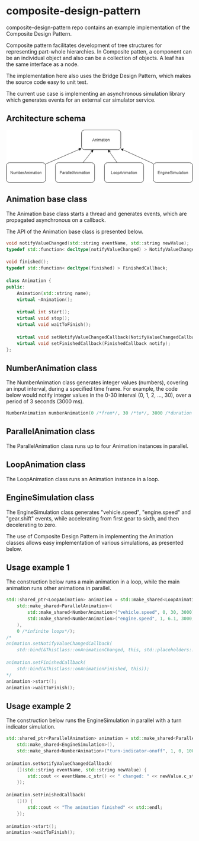 # composite-design-pattern

composite-design-pattern repo contains an example implementation of the Composite Design Pattern. 

Composite pattern facilitates development of tree structures for representing part-whole hierarchies. In Composite patten, a component can be an individual object and also can be a collection of objects. A leaf has the same interface as a node. 

The implementation here also uses the Bridge Design Pattern, which makes the source code easy to unit test. 

The current use case is implementing an asynchronous simulation library which generates events for an external car simulator service.


Architecture schema
-------------------

![Animation classes](animation-classes.png)


Animation base class
--------------------

The Animation base class starts a thread and generates events, which are propagated asynchronous on a callback.

The API of the Animation base class is presented below.

~~~cpp
void notifyValueChanged(std::string eventName, std::string newValue);
typedef std::function< decltype(notifyValueChanged) > NotifyValueChangedCallback;

void finished();
typedef std::function< decltype(finished) > FinishedCallback;

class Animation {
public:
	Animation(std::string name);
	virtual ~Animation();

	virtual int start();
	virtual void stop();
	virtual void waitToFinish();

	virtual void setNotifyValueChangedCallback(NotifyValueChangedCallback notify);
	virtual void setFinishedCallback(FinishedCallback notify);
};
~~~


NumberAnimation class
---------------------

The NumberAnimation class generates integer values (numbers), covering an input interval, during a specified time frame. 
For example, the code below would notify integer values in the 0-30 interval (0, 1, 2, ..., 30), over a period of 3 seconds (3000 ms).

~~~cpp
NumberAnimation numberAnimation(0 /*from*/, 30 /*to*/, 3000 /*duration in milliseconds*/);
~~~


ParallelAnimation class
-----------------------

The ParallelAnimation class runs up to four Animation instances in parallel.


LoopAnimation class
-------------------

The LoopAnimation class runs an Animation instance in a loop.


EngineSimulation class
----------------------

The EngineSimulation class generates "vehicle.speed", "engine.speed" and "gear.shift" events, while accelerating from first gear to sixth, and then decelerating to zero.

The use of Composite Design Pattern in implementing the Animation classes allows easy implementation of various simulations, as presented below.


Usage example 1
---------------

The construction below runs a main animation in a loop, while the main animation runs other animations in parallel. 

~~~cpp
std::shared_ptr<LoopAnimation> animation = std::make_shared<LoopAnimation>(
	std::make_shared<ParallelAnimation>(
		std::make_shared<NumberAnimation>("vehicle.speed", 0, 30, 3000), 
		std::make_shared<NumberAnimation>("engine.speed", 1, 6.1, 3000, 1)); 
	),
	0 /*infinite loops*/);
/*
animation.setNotifyValueChangedCallback(
	std::bind(&ThisClass::onAnimationChanged, this, std::placeholders::_1, std::placeholders::_2));

animation.setFinishedCallback(
	std::bind(&ThisClass::onAnimationFinished, this));
*/
animation->start();
animation->waitToFinish();
~~~


Usage example 2
---------------

The construction below runs the EngineSimulation in parallel with a turn indicator simulation.

~~~cpp
std::shared_ptr<ParallelAnimation> animation = std::make_shared<ParallelAnimation>(
	std::make_shared<EngineSimulation>(), 
	std::make_shared<NumberAnimation>("turn-indicator-onoff", 1, 0, 10000) /* send 1 = turn-indicator-on, sleep 10 seconds, send 0 = turn-indicator-off */);

animation.setNotifyValueChangedCallback(
	[](std::string eventName, std::string newValue) {
		std::cout << eventName.c_str() << " changed: " << newValue.c_str() << std::endl;
	});

animation.setFinishedCallback(
	[]() {
		std::cout << "The animation finished" << std::endl;
	});

animation->start();
animation->waitToFinish();
~~~
